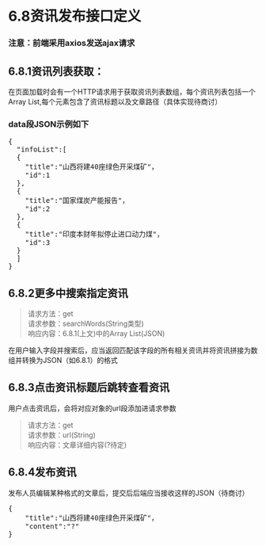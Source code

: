# 6.8资讯发布接口定义
### **注意：前端采用axios发送ajax请求**
## 6.8.1资讯列表获取：
  在页面加载时会有一个HTTP请求用于获取资讯列表数组，每个资讯列表包括一个Array List,每个元素包含了资讯标题以及文章路径（具体实现待商讨）
### data段JSON示例如下
<pre>
{
  "infoList":[
  {
    "title":"山西将建40座绿色开采煤矿"，
    "id":1
  },
  {
    "title":"国家煤炭产能报告"，
    "id":2
  },
  {
    "title":"印度本财年拟停止进口动力煤"，
    "id":3
  }
  ]    
}
</pre>
##  6.8.2更多中搜索指定资讯
>请求方法：get \
>请求参数：searchWords(String类型) \
>响应内容：6.8.1(上文)中的Array List(JSON) 

在用户输入字段并搜索后，应当返回匹配该字段的所有相关资讯并将资讯拼接为数组并转换为JSON（如6.8.1）的格式
##  6.8.3点击资讯标题后跳转查看资讯
用户点击资讯后，会将对应对象的url段添加进请求参数
>请求方法：get \
>请求参数：url(String) \
>响应内容：文章详细内容(?待定)
##  6.8.4发布资讯
发布人员编辑某种格式的文章后，提交后后端应当接收这样的JSON（待商讨）
<pre>
{
    "title":"山西将建40座绿色开采煤矿"，
    "content":"?"
}
</pre>
